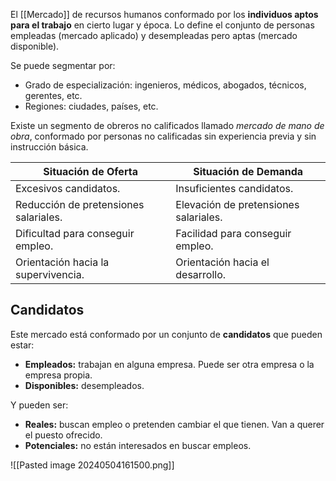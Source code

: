 El [[Mercado]] de recursos humanos conformado por los **individuos aptos para el trabajo** en cierto lugar y época. Lo define el conjunto de personas empleadas (mercado aplicado) y desempleadas pero aptas (mercado disponible).

Se puede segmentar por:

- Grado de especialización: ingenieros, médicos, abogados, técnicos, gerentes, etc.
- Regiones: ciudades, países, etc.

Existe un segmento de obreros no calificados llamado _mercado de mano de obra_, conformado por personas no calificadas sin experiencia previa y sin instrucción básica.

| **Situación de Oferta**               | **Situación de Demanda**              |
| ------------------------------------- | ------------------------------------- |
| Excesivos candidatos.                 | Insuficientes candidatos.             |
| Reducción de pretensiones salariales. | Elevación de pretensiones salariales. |
| Dificultad para conseguir empleo.     | Facilidad para conseguir empleo.      |
| Orientación hacia la supervivencia.   | Orientación hacia el desarrollo.      |

## Candidatos

Este mercado está conformado por un conjunto de **candidatos** que pueden estar:

- **Empleados:** trabajan en alguna empresa. Puede ser otra empresa o la empresa propia.
- **Disponibles:** desempleados.

Y pueden ser:

- **Reales:** buscan empleo o pretenden cambiar el que tienen. Van a querer el puesto ofrecido.
- **Potenciales:** no están interesados en buscar empleos.

![[Pasted image 20240504161500.png]]
